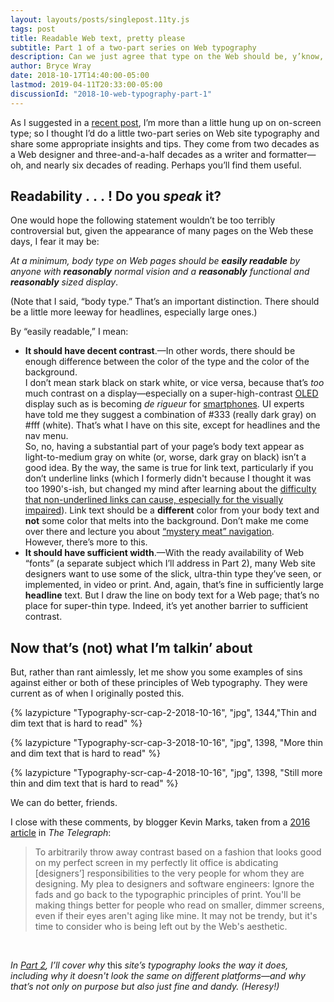 ```yaml
---
layout: layouts/posts/singlepost.11ty.js
tags: post
title: Readable Web text, pretty please
subtitle: Part 1 of a two-part series on Web typography
description: Can we just agree that type on the Web should be, y’know, readable?
author: Bryce Wray
date: 2018-10-17T14:40:00-05:00
lastmod: 2019-04-11T20:33:00-05:00
discussionId: "2018-10-web-typography-part-1"
---
```


As I suggested in a [recent post](https://brycewray.com/posts/2018/09/why-finally-settled-ulysses), I’m more than a little hung up on on-screen type; so I thought I’d do a little two-part series on Web site typography and share some appropriate insights and tips. They come from two decades as a Web designer and three-and-a-half decades as a writer and formatter—oh, and nearly six decades of reading. Perhaps you’ll find them useful.

## Readability&nbsp;.&nbsp;.&nbsp;.&nbsp;! Do you _speak_ it?

One would hope the following statement wouldn’t be too terribly controversial but, given the appearance of many pages on the Web these days, I fear it may be:

_At a minimum, body type on Web pages should be **easily readable** by anyone with **reasonably** normal vision and a **reasonably** functional and **reasonably** sized display_.

(Note that I said, “body type.” That’s an important distinction. There should be a little more leeway for headlines, especially large ones.)

By “easily readable,” I mean:

- **It should have decent contrast**.—In other words, there should be enough difference between the color of the type and the color of the background.    
	I don’t mean stark black on stark white, or vice versa, because that’s _too_ much contrast on a display—especially on a super-high-contrast [OLED](https://en.wikipedia.org/wiki/OLED) display such as is becoming _de rigueur_ for [smartphones](https://www.oled-info.com/oled_devices/mobile_phones). UI experts have told me they suggest a combination of #333 (really dark gray) on \#fff (white). That’s what I have on this site, except for headlines and the nav menu.    
	So, no, having a substantial part of your page’s body text appear as light-to-medium gray on white (or, worse, dark gray on black) isn’t a good idea. By the way, the same is true for link text, particularly if you don’t underline links (which I formerly didn't because I thought it was too 1990's-ish, but changed my mind after learning about the [difficulty that non-underlined links can cause, especially for the visually impaired](https://webaim.org/techniques/hypertext/link_text)). Link text should be a **different** color from your body text and **not** some color that melts into the background. Don’t make me come over there and lecture you about [“mystery meat” navigation](http://www.webpagesthatsuck.com/mysterymeatnavigation.html).     
	However, there’s more to this.
- **It should have sufficient width**.—With the ready availability of Web “fonts” (a separate subject which I’ll address in Part 2), many Web site designers want to use some of the slick, ultra-thin type they’ve seen, or implemented, in video or print. And, again, that’s fine in sufficiently large **headline** text. But I draw the line on body text for a Web page; that’s no place for super-thin type. Indeed, it’s yet another barrier to sufficient contrast.

## Now that’s (not) what I’m talkin’ about

But, rather than rant aimlessly, let me show you some examples of sins against either or both of these principles of Web typography. They were current as of when I originally posted this.

{% lazypicture "Typography-scr-cap-2-2018-10-16", "jpg", 1344,"Thin and dim text that is hard to read" %}

{% lazypicture "Typography-scr-cap-3-2018-10-16", "jpg", 1398, "More thin and dim text that is hard to read" %}

{% lazypicture "Typography-scr-cap-4-2018-10-16", "jpg", 1398, "Still more thin and dim text that is hard to read" %}

We can do better, friends.

I close with these comments, by blogger Kevin Marks, taken from a [2016 article](https://www.telegraph.co.uk/science/2016/10/23/internet-is-becoming-unreadable-because-of-a-trend-towards-light/) in _The Telegraph_:

> To arbitrarily throw away contrast based on a fashion that looks good on my perfect screen in my perfectly lit office is abdicating [designers’] responsibilities to the very people for whom they are designing. My plea to designers and software engineers: Ignore the fads and go back to the typographic principles of print. You'll be making things better for people who read on smaller, dimmer screens, even if their eyes aren't aging like mine. It may not be trendy, but it's time to consider who is being left out by the Web's aesthetic.

<p>&nbsp;</p>

_In [Part 2](/posts/2018/10/web-typography-part-2/), I’ll cover why_ this _site’s typography looks the way it does, including why it doesn't look the same on different platforms—and why that’s not only on purpose but also just fine and dandy. (Heresy!)_